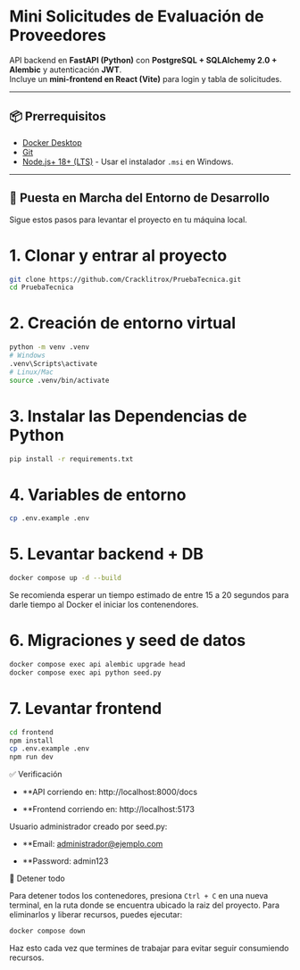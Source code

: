 # Mini Solicitudes de Evaluación de Proveedores

API backend en **FastAPI (Python)** con **PostgreSQL + SQLAlchemy 2.0 + Alembic** y autenticación **JWT**.  
Incluye un **mini-frontend en React (Vite)** para login y tabla de solicitudes.

---

## 📦 Prerrequisitos
* [Docker Desktop](https://www.docker.com/products/docker-desktop/)
* [Git](https://git-scm.com/)
* [Node.js+ 18+ (LTS)](https://nodejs.org/) - Usar el instalador `.msi` en Windows.

---

## 🚀 Puesta en Marcha del Entorno de Desarrollo

Sigue estos pasos para levantar el proyecto en tu máquina local.

# 1. Clonar y entrar al proyecto
```bash
git clone https://github.com/Cracklitrox/PruebaTecnica.git
cd PruebaTecnica
```

# 2. Creación de entorno virtual
```bash
python -m venv .venv
# Windows
.venv\Scripts\activate
# Linux/Mac
source .venv/bin/activate
```

# 3. Instalar las Dependencias de Python
```bash
pip install -r requirements.txt
```


# 4. Variables de entorno
```bash
cp .env.example .env
```

# 5. Levantar backend + DB
```bash
docker compose up -d --build
```

Se recomienda esperar un tiempo estimado de entre 15 a 20 segundos para darle tiempo al Docker el iniciar los contenendores.

# 6. Migraciones y seed de datos
```bash
docker compose exec api alembic upgrade head
docker compose exec api python seed.py
```

# 7. Levantar frontend
```bash
cd frontend
npm install
cp .env.example .env
npm run dev
```

✅ Verificación

* **API corriendo en: http://localhost:8000/docs

* **Frontend corriendo en: http://localhost:5173

Usuario administrador creado por seed.py:

* **Email: administrador@ejemplo.com

* **Password: admin123

🛑 Detener todo

Para detener todos los contenedores, presiona `Ctrl + C` en una nueva terminal, en la ruta donde se encuentra ubicado la raiz del proyecto. Para eliminarlos y liberar recursos, puedes ejecutar:

```bash
docker compose down
```

Haz esto cada vez que termines de trabajar para evitar seguir consumiendo recursos.
